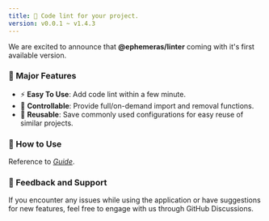 ```yaml
---
title: 🌈 Code lint for your project.
version: v0.0.1 ~ v1.4.3
---
```


We are excited to announce that **@ephemeras/linter** coming with it's first available version.

### 🚀 Major Features

- ⚡ **Easy To Use**: Add code lint within a few minute.
- 🤏 **Controllable**: Provide full/on-demand import and removal functions.
- 💖 **Reusable**: Save commonly used configurations for easy reuse of similar projects.

### 🌟 How to Use

Reference to [*Guide*](https://kythuen.github.io/ephemeras/packages/linter).

### 📢 Feedback and Support

If you encounter any issues while using the application or have suggestions for new features, feel free to engage with us through GitHub Discussions.